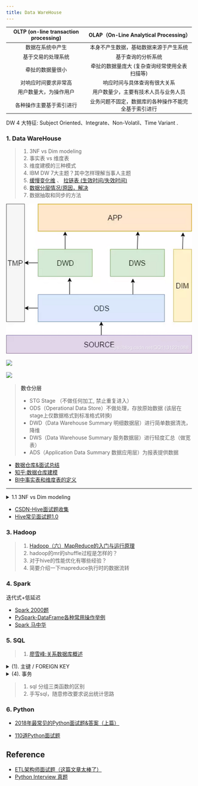 ```yaml
---
title: Data WareHouse
---
```


OLTP (on-line transaction processing) | OLAP（On-Line Analytical Processing）
:-------: | :-------:
数据在系统中产生 | 本身不产生数据，基础数据来源于产生系统
基于交易的处理系统 | 基于查询的分析系统
牵扯的数据量很小 | 牵扯的数据量庞大 (复杂查询经常使用全表扫描等)
对响应时间要求非常高 | 响应时间与具体查询有很大关系
用户数量大，为操作用户 | 用户数量少，主要有技术人员与业务人员
各种操作主要基于索引进行 | 业务问题不固定，数据库的各种操作不能完全基于索引进行

DW 4 大特征:  Subject Oriented、Integrate、Non-Volatil、Time Variant .

### 1. Data WareHouse

> 1. 3NF vs Dim modeling 
> 2. 事实表 vs 维度表
> 3. 维度建模的三种模式
> 4. IBM DW 7大主题？其中怎样理解当事人主题
> 5. [缓慢变化维](https://zh.twgreatdaily.com/mrqjjnABjYh_GJGV_3je.html) 、 [拉链表 (生效时间/失效时间)](https://blog.csdn.net/qq_42696788/article/details/104989949)
> 6. [数据分层情况/原因，解决](https://blog.csdn.net/QQ1131221088/article/details/89927920)
> 7. 数据抽取和同步的方法

![](/images/dataware/data-layer.png)

![](https://img-blog.csdnimg.cn/20190910140014944.png?x-oss-process=image/watermark,type_ZmFuZ3poZW5naGVpdGk,shadow_10,text_aHR0cHM6Ly9ibG9nLmNzZG4ubmV0L3dhbmdwaW5nNjIz,size_16,color_FFFFFF,t_70)

![](https://ask.qcloudimg.com/http-save/yehe-6343589/5u2krenpem.png?imageView2/2/w/1620)

> **数仓分层**
>
> - STG Stage （不做任何加工, 禁止重复进入）
> - ODS（Operational Data Store）不做处理，存放原始数据 (该层在stage上仅数据格式到标准格式转换)
> - DWD（Data Warehouse Summary 明细数据层）进行简单数据清洗，降维
> - DWS（Data Warehouse Summary 服务数据层）进行轻度汇总（做宽表）
> - ADS（Application Data Summary 数据应用层）为报表提供数据

- [数据仓库&面试总结](https://zhuanlan.zhihu.com/p/145087259)
- [知乎:数据仓库建模](https://zhuanlan.zhihu.com/p/74765529)
- [BI中事实表和维度表的定义](https://blog.csdn.net/u011402596/article/details/44083987)

---

<details>
<summary>1.1 3NF vs Dim modeling </summary>
```
3NF: 
	每个属性值唯一，不具有多义性；
	每个非主属性必须完全依赖于整个主键，而非主键的一部分；    
	每个非主属性不能依赖于其他关系中的属性，因为这样的话，这种属性应该归到其他关系中。    

维度模型:   是一个规范化的 事实表 和 反规范化的一些 维度表 组成的
	
       (1) 一种非规范化的关系模型
       (2) 表跟表之间的关系通过 keyword 和 foreign-key 来定义
```
</details>

<details>
<summary>1.2 事实表 vs 维度表</summary>
```
维度表:
  1. 维表的范围很宽（具有多个属性）
  2. 跟事实表相比，行数相对较小，通常小于 10 万条
  3. 内容相对固定，几乎就是一类查找表，或编码表
事实表:
  1. 数据量大
  2. 列数较少
  3. 经常发生变化
```
</details>

<details>
<summary>1.3 维度建模的三种模式</summary>
```
星型模式（Star Schema）
雪花模型（Snowflake Schema）
星座模型（Fact Constellations Schema）
```
</details>


<details>
<summary>1.4 IBM 7大主题</summary>
```
设计数据仓库按主题划分现在有2种方案:

1. 当事人、地域、协议、事件、产品、资产、营销、渠道等主题划分；
2. 客户、公共、交易、存款、贷款、银行卡、总账、中间业务、渠道等主题划分

数据仓库面向在数据模型中典型的主题领域包括 顾客、产品、订单 和 财务 或是其他某项事务或活动。
```
</details>

<details>
<summary>1.5 缓慢变化维</summary>
```
1. 重写维度值
2. 插入新的维度行
3. 添加维度列
4. 快照方式，每天导一份 dt，定期清理历史数据
```
</details>

### 2. [Hive](/2016/02/15/hadoop/hadoop-hive-brief/)

`Input -> Mappers -> Sort,Shuffle -> Reducers -> Output`

<details>
<summary>Hive 系统架构</summary>
<img src="/images/hadoop/hive-02.png" width="550" alt="Hive 系统架构" />

</details>

> 1. [hive整个调优过程做了哪些?](https://blog.csdn.net/WYpersist/article/details/80030921)
> 2. [Hive性能调优的最佳实践](https://blog.csdn.net/jmx_bigdata/article/details/88035201)
> 3. [Hive 图文并茂-数据仓库 ](https://www.cnblogs.com/moveofgod/p/12383384.html)
> 4. [电商数仓项目系列一：数据仓库简介](https://blog.csdn.net/wangping623/article/details/100697280)
> 2. hive数仓整体架构，实现过程，有哪些问题，是怎样解决的
> 3. 元数据是怎样管理的？元数据中都包括了那些数据
> 4. 怎样保证数据质量
> 5. mapreduce 执行原理
> 6. hive的窗口函数
> 7. hive 分区和分桶具体怎么实现的？
> 8. Hive 支持的底层数据文件类型有哪些
> 9. 数据表的分组和分块？


<details>
<summary>1. Hive 原理</summary>
```
1. 用户提交查询等任务给Driver。
2. 编译器获得该用户的任务Plan。
3. 编译器Compiler根据用户任务去MetaStore中获取需要的Hive的元数据信息。
4. 编译器Compiler得到元数据信息，对任务进行编译，先将HiveQL转换为抽象语法树，然后将抽象语法树转换成查询块，将查询块转化为逻辑的查询计划，重写逻辑查询计划，将逻辑计划转化为物理的计划（MapReduce）, 最后选择最佳的策略。
5. 将最终的计划提交给Driver。
6. Driver将计划Plan转交给ExecutionEngine去执行，获取元数据信息，提交给JobTracker或者SourceManager执行该任务，任务会直接读取HDFS中文件进行相应的操作。
7. 获取执行的结果。
8. 取得并返回执行结果。
```
</details>

<details>
<summary>2. hadoop处理数据的过程，有几个显著的特征</summary>
```
1.不怕数据多，就怕数据倾斜。
2．对jobs数比较多的作业运行效率相对比较低，比如即使有几百行的表，如果多次关联多次汇总，产生十几个jobs，没半小时是跑不完的。map reduce作业初始化的时间是比较长的。
3.对sum，count来说，不存在数据倾斜问题。
4.对count(distinct ),效率较低，数据量一多，准出问题，如果是多count(distinct )效率更低
```
</details>

<details>
<summary>4. Sqoop 问题</summary>
```bash
function import_data_hdfs() {
  sqoop import \
    -Dorg.apache.sqoop.splitter.allow_text_splitter=true --connect ${jdbc_url} --username ${jdbc_username} --password  ${jdbc_passwd} \
    --query "${exec_sql}" \
    --split-by ${id} -m 20 \
    --target-dir ${target_dir} \
    --fields-terminated-by "\001" --lines-terminated-by "\n" \
    --hive-drop-import-delims \
    --null-string '\\N' --null-non-string '\\N'
  check_success
  echo_ex "end successful import ${target_dir}. field.delim : \001"
}
(1) 导入导出Null存储一致性问题
        导出数据时采用–input-null-string和–input-null-non-string
        导入数据时采用–null-string和–null-non-string
(2). jdbc_url
         jdbc_url="jdbc:mysql://xxxx:3306/reportpublic?autoReconnect=true"
(3). Map 阶段, 只有
          原理是重写了 MR： inputformat 和 outputformat
```
</details>

- [CSDN-Hive面试题收集](https://blog.csdn.net/WYpersist/article/details/80102757)
- [Hive常见面试题1.0](https://zhuanlan.zhihu.com/p/93932766)

### 3. Hadoop

> 1. [Hadoop（六）MapReduce的入门与运行原理](https://www.cnblogs.com/frankdeng/p/9311438.html)
> 2. hadoop的mr的shuffle过程是怎样的？
> 3. 对于hive的性能优化有哪些经验？
> 4. 简要介绍一下mapreduce执行时的数据流转

### 4. Spark

迭代式+低延迟

- [Spark 2000题](https://www.jianshu.com/p/7a8fca3838a4)
- [PySpark-DataFrame各种常用操作举例](https://blog.csdn.net/anshuai_aw1/article/details/87881079)
- [Spark 马中华](https://blog.csdn.net/zhongqi2513/category_6081152.html)

### 5. SQL

> 1. [廖雪峰:关系数据库概述](https://www.liaoxuefeng.com/wiki/1177760294764384/1179613436834240)

<details>
<summary>(1). 主键 / FOREIGN KEY</summary>
```
身份证号、手机 这些看上去可以唯一的字段，均不可用作主键。
作为主键最好是完全业务无关的字段，我们一般把这个字段命名为id。
自增整数类型

没有必要的情况下，我们尽量不使用联合主键，因为它给关系表带来了复杂度的上升。

由于外键约束会降低数据库的性能，大部分互联网应用程序为了追求速度，并不设置外键约束，而是仅靠应用程序自身来保证逻辑的正确性。
```
</details>

<details>
<summary>(2). INDEX</summary>
```
可以对一张表创建多个索引。索引的优点是提高了查询效率

缺点是在插入、更新和删除记录时，需要同时修改索引，因此，索引越多，插入、更新和删除记录的速度就越慢。

对于主键，关系数据库会自动对其创建主键索引。使用主键索引的效率是最高的，因为主键会保证绝对唯一。
```
</details>

<details>
<summary>(3). SQL查询</summary>
```sql
3.1 基础查询

SELECT * FROM students WHERE score >= 80;
SELECT id, name, gender, score FROM students ORDER BY score;
SELECT id, name, gender, score FROM students ORDER BY score DESC LIMIT 3 OFFSET 6; 第3页
SELECT COUNT(*) boys FROM students WHERE gender = 'M';

3.2 分组查询:

SELECT COUNT(*) num FROM students GROUP BY class_id;
SELECT class_id, gender, COUNT(*) num FROM students GROUP BY class_id, gender;

3.3 多表查询:

SELECT
    s.id sid,
    s.name,
    s.gender,
    s.score,
    c.id cid,
    c.name cname
FROM students s, classes c
WHERE s.gender = 'M' AND c.id = 1;

使用多表查询可以获取M x N行记录；
多表查询的结果集可能非常巨大，要小心使用。

3.4 连接查询:

JOIN查询需要先确定主表，然后把另一个表的数据“附加”到结果集上；
INNER JOIN是最常用的一种JOIN查询，它的语法是SELECT ... FROM <表1> INNER JOIN <表2> ON <条件...>；
JOIN查询仍然可以使用WHERE条件和ORDER BY排序。

```
</details>

<details>
<summary>(4). 事务</summary>
</details>

> 1. sql 分组三类函数的区别
> 2. 手写sql，随意修改要求说出统计思路

### 6. Python

- [2018年最常见的Python面试题&答案（上篇）](https://juejin.im/post/5b6bc1d16fb9a04f9c43edc3)

- [110道Python面试题](https://zhuanlan.zhihu.com/p/54430650)


## Reference

- [ETL架构师面试题（这篇文章太棒了）](https://www.cnblogs.com/tmeily/p/4593700.html)
- [Python Interview 真题](https://zhuanlan.zhihu.com/p/54430650)
